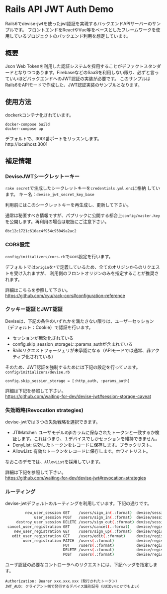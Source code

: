 # Rails API JWT Auth Demo

Rails6でdevise-jwtを使ったjwt認証を実現するバックエンドAPIサーバーのサンプルです。 フロントエンドをReactやVue等をベースとしたフレームワークを使用しているプロジェクトのバックエンド利用を想定しています。
## 概要
  
Json Web Tokenを利用した認証システムを採用することがデファクトスタンダードとなりつつあります。FirebaseなどのSaaSを利用しない限り、必ずと言っていいほどバックエンドへのJWT認証の実装が必要です。
このサンプルはRails6をAPIモードで作成した、JWT認証実装のサンプルとなります。

## 使用方法

dockerkコンテナ化されています。
```
docker-compose build
docker-compose up
```

デフォルトで、3001番ポートをリッスンします。  
http://localhost:3001

## 補足情報

### DeviseJWTシークレットーキー

`rake secret`で生成したシークレットキーを`credentials.yml.enc`に格納 しています。
キー名：`devise_jwt_secret_key_base`  

利用前にはこのシークレットキーを再生成し、更新して下さい。

通常は秘匿すべき情報ですが、パプリックに公開する都合上`config/master.key`を公開します。再利用の場合は取扱にご注意下さい。
```
0bc12c1721c610ac4f954c95049a2ac2
```

### CORS設定

`config/initializers/cors.rb`でcors設定を行います。

デフォルトでは`origin`を`*`で定義しているため、全てのオリジンからのリクエストを受け入れますが、
利用側のフロントオリジンのみを指定することが推奨されます。

詳細はこちらを参照して下さい。  
https://github.com/cyu/rack-cors#configuration-reference

### クッキー認証とJWT認証

Deviseは、下記の条件のいずれかを満たさない限りは、ユーザーセッション（デフォルト：Cookie）で認証を行います。  

- セッションが無効化されている
- config.skip_session_storageに:params_authが含まれている
- Railsリクエストフォージェリが未承認になる（APIモードでは通常、非アクティブ化されている）

そのため、JWT認証を強制するためには下記の設定を行っています。
`config/initializers/devise.rb`

```
config.skip_session_storage = [:http_auth, :params_auth]
```

詳細は下記を参照して下さい。  
https://github.com/waiting-for-dev/devise-jwt#session-storage-caveat

### 失効戦略(Revocation strategies)

devise-jwtでは３つの失効戦略を選択できます。

- JTIMatcher: ユーザモデルのjtiカラムに保存されたトークンと一致するか検証します。これはつまり、１デバイスでしかセッションを維持できません。
- DenyList: 失効したトークンをレコードに保存します。ブラックリスト。
- AllowList: 有効なトークンをレコードに保存します。ホワイトリスト。

なおこのデモでは、`AllowList`を採用しています。

詳細は下記を参照して下さい。  
https://github.com/waiting-for-dev/devise-jwt#revocation-strategies

### ルーティング

devise-jwtデフォルトのルーティングを利用しています。下記の通りです。
```bash
         new_user_session GET    /users/sign_in(.:format)  devise/sessions#new {:format=>:json}
             user_session POST   /users/sign_in(.:format)  devise/sessions#create {:format=>:json}
     destroy_user_session DELETE /users/sign_out(.:format) devise/sessions#destroy {:format=>:json}
 cancel_user_registration GET    /users/cancel(.:format)   devise/registrations#cancel {:format=>:json}
    new_user_registration GET    /users/sign_up(.:format)  devise/registrations#new {:format=>:json}
   edit_user_registration GET    /users/edit(.:format)     devise/registrations#edit {:format=>:json}
        user_registration PATCH  /users(.:format)          devise/registrations#update {:format=>:json}
                          PUT    /users(.:format)          devise/registrations#update {:format=>:json}
                          DELETE /users(.:format)          devise/registrations#destroy {:format=>:json}
                          POST   /users(.:format)          devise/registrations#create {:format=>:json}
```

ユーザ認証の必要なコントローラへのリクエストには、下記ヘッダを指定します。

```http request
Authorization: Bearer xxx.xxx.xxx（発行されたトークン）
JWT_AUD: クライアント側で発行するデバイス識別記号（UUIDv4とかでもよい）
```